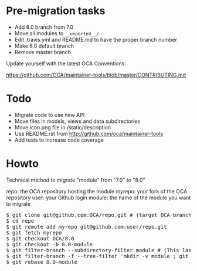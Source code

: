 # Pre-migration tasks
* Add 8.0 branch from 7.0
* Move all modules to `__unported__/`
* Edit .travis.yml and README.md to have the proper branch number
* Make 8.0 default branch
* Remove master branch

Update yourself with the latest OCA Conventions:

https://github.com/OCA/maintainer-tools/blob/master/CONTRIBUTING.md

# Todo
* Migrate code to use new API
* Move files in models, views and data subdirectories
* Move icon.png file in /static/description
* Use README.rst from http://github.com/oca/maintainer-tools
* Add tests to increase code coverage

# Howto

Technical method to migrate "module" from "7.0" to "8.0"

repo: the OCA repository hosting the module
myrepo: your fork of the OCA repository
user: your Github login
module: the name of the module you want to migrate

<pre>
$ git clone git@github.com:OCA/repo.git # (target OCA branch)
$ cd repo
$ git remote add myrepo git@github.com:user/repo.git
$ git fetch myrepo
$ git checkout OCA/8.0
$ git checkout -b 8.0-module
$ git filter-branch --subdirectory-filter module # (This last step keeps and rewrites the history only for the selected addon.)
$ git filter-branch -f --tree-filter 'mkdir -v module ; git mv -k * module' HEAD
$ git rebase 8.0-module
</pre>